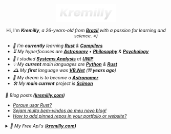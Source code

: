 <div align="center">
  <a href='https://kremilly.com'><img src="images/new-logo-name.png" height="56" /></a>
</div>

<p></p>

<div align="center">
  Hi, I'm <b><i>Kremilly<i></b>, a 26-years-old from <b><a href="https://en.wikipedia.org/wiki/Brazil">Brazil</a></b> with a passion for learning and science. =)
</div>

<p></p>

- 🌱 I’m ***currently*** learning [**Rust**](https://rust-lang.com) & [**Compilers**](https://en.wikipedia.org/wiki/Compiler)
- ⏳ My hyperfocuses are [**Astronomy**](https://en.wikipedia.org/wiki/Astronomy) • [**Philosophy**](https://en.wikipedia.org/wiki/Philosophy) & [**Psychology**](https://en.wikipedia.org/wiki/Psychology)
- 🏫 I studied [**Systems Analysis**](https://en.wikipedia.org/wiki/Systems_analysis) at [**UNIP**](http://www.unip.br)
- 💡 My ***current*** main languages are [**Python**](https://python.org) & [**Rust**](https://rust-lang.com)
- 🕰️ My ***first*** language was [**VB.Net**](https://en.wikipedia.org/wiki/Visual_Basic_(.NET)) (***11 years ago***)
- 🚀 My dream is to become a [**Astronomer**](https://en.wikipedia.org/wiki/Astronomer)
- 🛠️ My ***main current*** project is [**Scimon**](https://github.com/Scibun/Scimon)

<!--<div align="left">
  <a href="https://php.net"><img src="https://img.shields.io/badge/php-%23777BB4.svg?style=for-the-badge&logo=php&logoColor=white" /></a>
  <a href="https://developer.mozilla.org/en-US/docs/Web/JavaScript"><img src="https://img.shields.io/badge/javascript-%23323330.svg?style=for-the-badge&logo=javascript&logoColor=%23F7DF1E" /></a>
  <a href="https://www.python.org"><img src="https://img.shields.io/badge/python-3670A0?style=for-the-badge&logo=python&logoColor=ffdd54" /></a>
  <a href="https://learn.microsoft.com/pt-br/dotnet/csharp"><img src="https://img.shields.io/badge/c%23-%23239120.svg?style=for-the-badge&logo=c-sharp&logoColor=white" /></a>
  <a href="https://go.dev"><img src="https://img.shields.io/badge/go-%2300ADD8.svg?style=for-the-badge&logo=go&logoColor=white" /></a>
  <a href="https://rust-lang.com"><img src="https://img.shields.io/badge/rust-%23000000.svg?style=for-the-badge&logo=rust&logoColor=white" /><a>
</div>-->

<p></p>

<p>
  📝 Blog posts <b>(<a href="https://kremilly.com">kremilly.com</a>)</b>
</p>

<!-- BLOG-POST-LIST:START -->
- [Porque usar Rust?](https://kremilly.com/blog/porque-usar-rust)
- [Sejam muito bem-vindos ao meu novo blog!](https://kremilly.com/blog/hello-world)
- [How to add pinned repos in your portfolio or website?](https://kremilly.com/blog/how-to-add-pinned-repos-in-your-portfolio-or-website)
<!-- BLOG-POST-LIST:END -->

<details>
  <summary>
    🧩 My Free Api's (<b><a href="https://kremilly.com/#apis">kremilly.com</a>)</b>
  </summary>
  <ul>
    <!-- APIS-LIST:START --><li><a href='https://kremilly.com/docs/cve'>cve</a><br></li><li><a href='https://kremilly.com/docs/devto'>devto</a><br></li><li><a href='https://kremilly.com/docs/github'>github</a><br></li><li><a href='https://kremilly.com/docs/pdfinfo'>pdfinfo</a><br></li><li><a href='https://kremilly.com/docs/pdfscrape'>pdfscrape</a><br></li><li><a href='https://kremilly.com/docs/pdfthumb'>pdfthumb</a><br></li><li><a href='https://kremilly.com/docs/qrcode'>qrcode</a><br></li><li><a href='https://kremilly.com/docs/scihub'>scihub</a><br></li><li><a href='https://kremilly.com/docs/statslangs'>statslangs</a><br></li><li><a href='https://kremilly.com/docs/wikipedia'>wikipedia</a><br></li><!-- APIS-LIST:END -->
  </ul>
</details>
